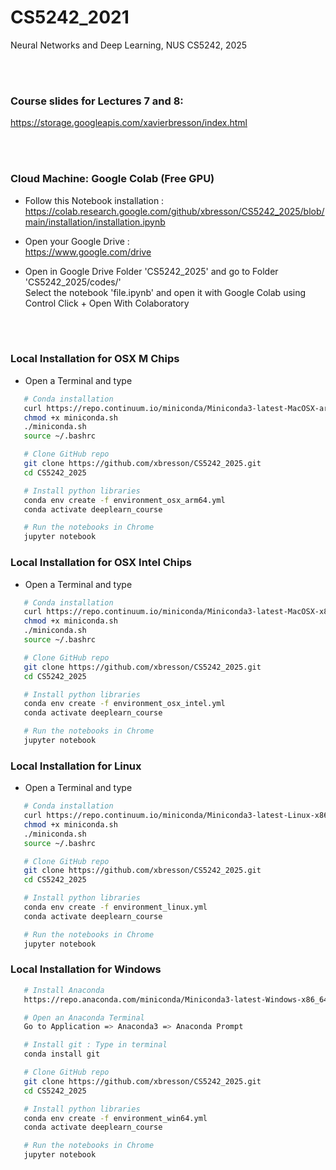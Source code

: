 # CS5242_2021
Neural Networks and Deep Learning, NUS CS5242, 2025


<br><br>

### Course slides for Lectures 7 and 8: 
https://storage.googleapis.com/xavierbresson/index.html




<br><br>

### Cloud Machine: Google Colab (Free GPU)

* Follow this Notebook installation :<br>
https://colab.research.google.com/github/xbresson/CS5242_2025/blob/main/installation/installation.ipynb

* Open your Google Drive :<br>
https://www.google.com/drive

* Open in Google Drive Folder 'CS5242_2025' and go to Folder 'CS5242_2025/codes/'<br>
Select the notebook 'file.ipynb' and open it with Google Colab using Control Click + Open With Colaboratory



<br><br>

### Local Installation for OSX M Chips

* Open a Terminal and type


```sh
   # Conda installation
   curl https://repo.continuum.io/miniconda/Miniconda3-latest-MacOSX-arm64.sh -o miniconda.sh -J -L -k # OSX M
   chmod +x miniconda.sh
   ./miniconda.sh
   source ~/.bashrc

   # Clone GitHub repo
   git clone https://github.com/xbresson/CS5242_2025.git
   cd CS5242_2025

   # Install python libraries
   conda env create -f environment_osx_arm64.yml
   conda activate deeplearn_course

   # Run the notebooks in Chrome
   jupyter notebook
   ```


### Local Installation for OSX Intel Chips 

* Open a Terminal and type


```sh
   # Conda installation
   curl https://repo.continuum.io/miniconda/Miniconda3-latest-MacOSX-x86_64.sh -o miniconda.sh -J -L -k # OSX Intel
   chmod +x miniconda.sh
   ./miniconda.sh
   source ~/.bashrc

   # Clone GitHub repo
   git clone https://github.com/xbresson/CS5242_2025.git
   cd CS5242_2025

   # Install python libraries
   conda env create -f environment_osx_intel.yml
   conda activate deeplearn_course

   # Run the notebooks in Chrome
   jupyter notebook
   ```


### Local Installation for Linux

* Open a Terminal and type


```sh
   # Conda installation
   curl https://repo.continuum.io/miniconda/Miniconda3-latest-Linux-x86_64.sh -o miniconda.sh -J -L -k # Linux
   chmod +x miniconda.sh
   ./miniconda.sh
   source ~/.bashrc

   # Clone GitHub repo
   git clone https://github.com/xbresson/CS5242_2025.git
   cd CS5242_2025

   # Install python libraries
   conda env create -f environment_linux.yml
   conda activate deeplearn_course

   # Run the notebooks in Chrome
   jupyter notebook
   ```




### Local Installation for Windows 

```sh
   # Install Anaconda 
   https://repo.anaconda.com/miniconda/Miniconda3-latest-Windows-x86_64.exe

   # Open an Anaconda Terminal 
   Go to Application => Anaconda3 => Anaconda Prompt 

   # Install git : Type in terminal
   conda install git 

   # Clone GitHub repo
   git clone https://github.com/xbresson/CS5242_2025.git
   cd CS5242_2025

   # Install python libraries
   conda env create -f environment_win64.yml
   conda activate deeplearn_course

   # Run the notebooks in Chrome
   jupyter notebook
   ```






<br><br><br><br><br><br>